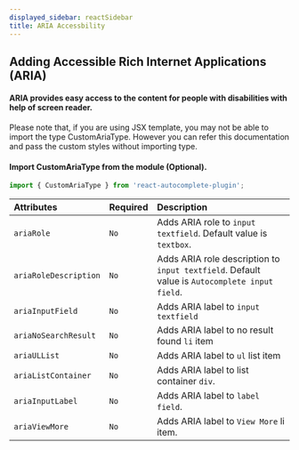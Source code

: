 ```yaml
---
displayed_sidebar: reactSidebar
title: ARIA Accessbility
---
```


## Adding Accessible Rich Internet Applications (ARIA)

#### ARIA provides easy access to the content for people with disabilities with help of screen reader.

Please note that, if you are using JSX template, you may not be able to import the type CustomAriaType. However you can refer this documentation and pass the custom styles without importing type.

#### Import CustomAriaType from the module (Optional).

```js
import { CustomAriaType } from 'react-autocomplete-plugin';
```

| Attributes | Required | Description |
| :-------- | :-----------| :-----------|
| `ariaRole`            | `No` | Adds ARIA role  to `input textfield`. Default value is `textbox`. |
| `ariaRoleDescription` | `No` | Adds ARIA role description to `input textfield`. Default value is `Autocomplete input field`. |
| `ariaInputField`      | `No` | Adds ARIA label  to `input textfield`|
| `ariaNoSearchResult`  | `No` | Adds ARIA label to no result found `li` item|
| `ariaULList`          | `No` | Adds ARIA label to `ul` list item |
| `ariaListContainer`   | `No` | Adds ARIA label to list container `div`. |
| `ariaInputLabel`      | `No` | Adds ARIA label to `label field`. |
| `ariaViewMore`        | `No` | Adds ARIA label to `View More` li item. |
